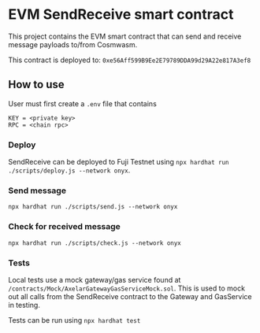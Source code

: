 # EVM SendReceive smart contract

This project contains the EVM smart contract that can send and receive message payloads to/from Cosmwasm.

This contract is deployed to: `0xe56Aff599B9Ee2E79789DDA99d29A22e817A3ef8`
## How to use
User must first create a `.env` file that contains
```
KEY = <private key>
RPC = <chain rpc>
```

### Deploy
SendReceive can be deployed to Fuji Testnet using `npx hardhat run ./scripts/deploy.js --network onyx`.

### Send message
`npx hardhat run ./scripts/send.js --network onyx`

### Check for received message
`npx hardhat run ./scripts/check.js --network onyx`

### Tests
Local tests use a mock gateway/gas service found at `/contracts/Mock/AxelarGatewayGasServiceMock.sol`. This is used to mock out all calls from the SendReceive contract to the Gateway and GasService in testing.

Tests can be run using `npx hardhat test`
